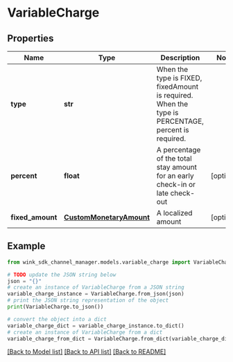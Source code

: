 # VariableCharge


## Properties

Name | Type | Description | Notes
------------ | ------------- | ------------- | -------------
**type** | **str** | When the type is FIXED, fixedAmount is required. When the type is PERCENTAGE, percent is required. | 
**percent** | **float** | A percentage of the total stay amount for an early check-in or late check-out | [optional] 
**fixed_amount** | [**CustomMonetaryAmount**](CustomMonetaryAmount.md) | A localized amount | [optional] 

## Example

```python
from wink_sdk_channel_manager.models.variable_charge import VariableCharge

# TODO update the JSON string below
json = "{}"
# create an instance of VariableCharge from a JSON string
variable_charge_instance = VariableCharge.from_json(json)
# print the JSON string representation of the object
print(VariableCharge.to_json())

# convert the object into a dict
variable_charge_dict = variable_charge_instance.to_dict()
# create an instance of VariableCharge from a dict
variable_charge_from_dict = VariableCharge.from_dict(variable_charge_dict)
```
[[Back to Model list]](../README.md#documentation-for-models) [[Back to API list]](../README.md#documentation-for-api-endpoints) [[Back to README]](../README.md)


